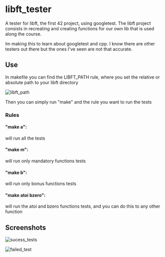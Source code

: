 # libft_tester

A tester for libft, the first 42 project, using googletest.
The libft project consists in recreating and creating functions for our own lib that is used along the course.

Im making this to learn about googletest and cpp. I know there are other testers out there but the ones I've seen are not that accurate.

## Use

In makefile you can find the LIBFT_PATH rule, where you set the relative or absolute path to your libft directory

![libft_path](https://user-images.githubusercontent.com/101738916/219993184-116aa7f5-f52b-49ca-a1a2-2db56252b444.PNG)

Then you can simply run "make" and the rule you want to run the tests

### Rules

#### "make a":

will run all the tests

#### "make m":

will run only mandatory functions tests

#### "make b":

will run only bonus functions tests

#### "make atoi bzero":

will run the atoi and bzero functions tests, and you can do this to any other function

## Screenshots

![sucess_tests](https://user-images.githubusercontent.com/101738916/220001590-725dc7f4-9155-4fec-90e1-6bf236234335.PNG)

![failed_test](https://user-images.githubusercontent.com/101738916/220001494-8d4105ba-e820-4405-bf5b-87bc7a37a293.png)

